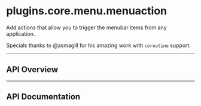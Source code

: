 # plugins.core.menu.menuaction

Add actions that allow you to trigger the menubar items from any application.

Specials thanks to @asmagill for his amazing work with `coroutine` support.

---

## API Overview

---

## API Documentation

